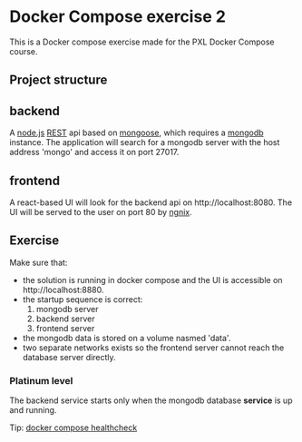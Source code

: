 # Docker Compose exercise 2

This is a Docker compose exercise made for the PXL Docker Compose course.

## Project structure

## backend

A [node.js](https://nodejs.org/en/) [REST](https://en.wikipedia.org/wiki/Representational_state_transfer) api based on [mongoose](https://mongoosejs.com/), which requires a [mongodb](https://www.mongodb.com/) instance.
The application will search for a mongodb server with the host address 'mongo' and access it on port 27017.

## frontend

A react-based UI will look for the backend api on http://localhost:8080. The UI will be served to the user on port 80 by [ngnix](https://www.nginx.com/).

## Exercise

Make sure that:

- the solution is running in docker compose and the UI is accessible on http://localhost:8880.
- the startup sequence is correct:
  1. mongodb server
  2. backend server
  3. frontend server
- the mongodb data is stored on a volume nasmed 'data'.
- two separate networks exists so the frontend server cannot reach the database server directly.

### Platinum level

The backend service starts only when the mongodb database **service** is up and running.

Tip: [docker compose healthcheck](https://github.com/compose-spec/compose-spec/blob/master/spec.md#healthcheck)
